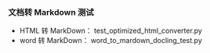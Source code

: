 
### 文档转 Markdown 测试
 - HTML 转 MarkDown： test_optimized_html_converter.py
 - word 转 MarkDown： word_to_mardown_docling_test.py